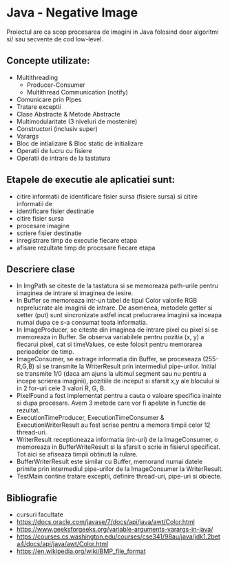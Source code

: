 # Java - Negative Image

 Proiectul are ca scop procesarea de imagini in Java folosind doar algoritmi si/ sau secvente de cod low-level. 

## Concepte utilizate:
- Multithreading
	 - Producer-Consumer
	 - Multithread Communication (notify)
- Comunicare prin Pipes
- Tratare exceptii
- Clase Abstracte & Metode Abstracte
- Multimodularitate (3 niveluri de mostenire)
- Constructori (inclusiv super)
- Varargs
- Bloc de intializare & Bloc static de initializare
- Operatii de lucru cu fisiere
- Operatii de intrare de la tastatura

## Etapele de executie ale aplicatiei sunt:
- citire informatii de identificare fisier sursa (fisiere sursa) si citire informatii de
- identificare fisier destinatie
- citire fisier sursa
- procesare imagine
- scriere fisier destinatie
- inregistrare timp de executie fiecare etapa
- afisare rezultate timp de procesare fiecare etapa

##  Descriere clase
- In ImgPath se citeste de la tastatura si se memoreaza path-urile pentru imaginea de intrare si imaginea de iesire.
- In Buffer se memoreaza intr-un tabel de tipul Color valorile RGB neprelucrate ale imaginii de intrare. De asemenea, metodele getter si setter
  (put) sunt sincronizate astfel incat prelucrarea imaginii sa inceapa numai dupa ce s-a consumat toata informatia.
- In ImageProducer, se citeste din imaginea de intrare pixel cu pixel si se memoreaza in Buffer. Se observa variabilele pentru pozitia (x, y) a fiecarui
  pixel, cat si timeValues, ce este folosit pentru memorarea perioadelor de timp.
- ImageConsumer, se extrage informatia din Buffer, se proceseaza (255-R,G,B) si se transmite la WriterResult prin intermediul pipe-urilor. Initial se 
  transmite 1/0 (daca am ajuns la ultimul segment sau nu pentru a incepe scrierea imaginii), pozitiile de inceput si sfarsit x,y ale blocului si in 2
  for-uri cele 3 valori R, G, B.
- PixelFound a fost implementat pentru a cauta o valoare specifica inainte si dupa procesare. Avem 3 metode care vor fi apelate in functie de rezultat.
- ExecutionTimeProducer, ExecutionTimeConsumer & ExecutionWriterResult au fost scrise pentru a memora timpii celor 12 thread-uri.
- WriterResult receptioneaza informatia (int-uri) de la ImageConsumer, o memoreaza in BufferWriteResult si la sfarsit o scrie in fisierul specificat. Tot
  aici se afiseaza timpii obtinuti la rulare.
- BufferWriterResult este similar cu Buffer, memorand numai datele primite prin intermediul pipe-urilor de la ImageConsumer la WriterResult.
- TestMain contine tratare exceptii, definire thread-uri, pipe-uri si obiecte.

##  Bibliografie
- cursuri facultate
- https://docs.oracle.com/javase/7/docs/api/java/awt/Color.html
- https://www.geeksforgeeks.org/variable-arguments-varargs-in-java/
- https://courses.cs.washington.edu/courses/cse341/98au/java/jdk1.2beta4/docs/api/java/awt/Color.html
- https://en.wikipedia.org/wiki/BMP_file_format
